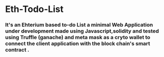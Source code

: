 # Eth-Todo-List

### It's an Ehterium based to-do List a minimal Web Application under development made using Javascript,solidity and tested using Truffle (ganache) and meta mask  as a cryto wallet to connect the client application with the block chain's smart contract .
